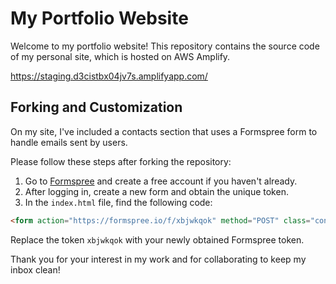 # My Portfolio Website

Welcome to my portfolio website! This repository contains the source code of my personal site, which is hosted on AWS Amplify.

https://staging.d3cistbx04jv7s.amplifyapp.com/

## Forking and Customization

On my site, I've included a contacts section that uses a Formspree form to handle emails sent by users. 

Please follow these steps after forking the repository:

1. Go to [Formspree](https://formspree.io/) and create a free account if you haven't already.
2. After logging in, create a new form and obtain the unique token.
3. In the `index.html` file, find the following code:

```html
<form action="https://formspree.io/f/xbjwkqok" method="POST" class="contact__form grid" id="submit_form">
```

Replace the token `xbjwkqok` with your newly obtained Formspree token.

Thank you for your interest in my work and for collaborating to keep my inbox clean!
